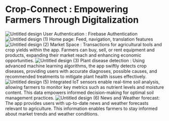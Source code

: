 # Crop-Connect : Empowering Farmers Through Digitalization


![Untitled design](https://github.com/Bhanu0301/Crop-Connect/assets/106879319/eedd2a1d-f8d5-42fb-a058-7f02de27543f)     User Authentication : Firebase Authentication
![Untitled design (1)](https://github.com/Bhanu0301/Crop-Connect/assets/106879319/3a210448-b669-422b-9a9c-1caec2f59e8f)   Home page: Feed, navigation, translation features
![Untitled design (2)](https://github.com/Bhanu0301/Crop-Connect/assets/106879319/df964211-d7ad-46b1-8217-95d0bdf6738a)   Market Space : Transactions for agricultural tools and crop yields within the app. Farmers can buy, sell, or rent equipment and products, expanding their market reach and enhancing economic opportunities.
![Untitled design (3)](https://github.com/Bhanu0301/Crop-Connect/assets/106879319/b6375d41-fd64-4cb9-af0f-18426dfd4ed8)    Plant disease detection : Using advanced machine learning algorithms, the app swiftly detects crop diseases, providing users with accurate diagnoses, possible causes, and recommended treatments to mitigate plant health issues effectively. 
![Untitled design (5)](https://github.com/Bhanu0301/Crop-Connect/assets/106879319/10a805b7-1a2f-4034-8591-b98e4ac40583)    Integrated IoT sensors enable real-time soil analysis, allowing farmers to monitor key metrics such as nutrient levels and moisture content. This data empowers informed decision-making for optimal soil management practices.
![Untitled design (6)](https://github.com/Bhanu0301/Crop-Connect/assets/106879319/6cc83834-87d3-4d1a-a9a6-f084ee6140dc)     News and Weather forecast: The app provides users with up-to-date news and weather forecasts relevant to agriculture. This information enables farmers to stay informed about market trends and weather conditions.
 
